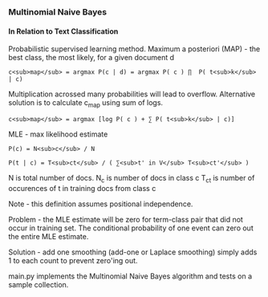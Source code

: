 ### Multinomial Naive Bayes
#### In Relation to Text Classification

Probabilistic supervised learning method. 
Maximum a posteriori (MAP) - the best class, the most likely, for a given document d
```
c<sub>map</sub> = argmax P(c | d) = argmax P( c ) ∏  P( t<sub>k</sub> | c)
```
Multiplication acrossed many probabilities will lead to overflow. Alternative solution is to calculate c<sub>map</sub> using sum of logs.
```
c<sub>map</sub> = argmax [log P( c ) + ∑ P( t<sub>k</sub> | c)]
```

MLE - max likelihood estimate
```
P(c) = N<sub>c</sub> / N      

P(t | c) = T<sub>ct</sub> / ( ∑<sub>t' in V</sub> T<sub>ct'</sub> )   

```

N is total number of docs.
N<sub>c</sub> is number of docs in class c
T<sub>ct</sub> is number of occurences of t in training docs from class c

Note - this definition assumes positional independence.

Problem - the MLE estimate will be zero for term-class pair that did not occur in training set. The conditional probability of one event can zero out the entire MLE estimate.

Solution - add one smoothing (add-one or Laplace smoothing) simply adds 1 to each count to prevent zero'ing out.







main.py implements the Multinomial Naive Bayes algorithm and tests on a sample collection.